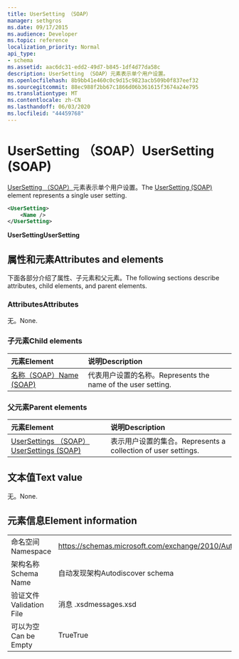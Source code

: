 ```yaml
---
title: UserSetting （SOAP）
manager: sethgros
ms.date: 09/17/2015
ms.audience: Developer
ms.topic: reference
localization_priority: Normal
api_type:
- schema
ms.assetid: aac6dc31-edd2-49d7-b845-1df4d77da58c
description: UserSetting （SOAP）元素表示单个用户设置。
ms.openlocfilehash: 8b9bb41e460c0c9d15c9823acb509b0f837eef32
ms.sourcegitcommit: 88ec988f2bb67c1866d06b361615f3674a24e795
ms.translationtype: MT
ms.contentlocale: zh-CN
ms.lasthandoff: 06/03/2020
ms.locfileid: "44459768"
---
```

# <a name="usersetting-soap"></a><span data-ttu-id="fc1ae-103">UserSetting （SOAP）</span><span class="sxs-lookup"><span data-stu-id="fc1ae-103">UserSetting (SOAP)</span></span>

<span data-ttu-id="fc1ae-104">[UserSetting （SOAP）](usersetting-soap.md)元素表示单个用户设置。</span><span class="sxs-lookup"><span data-stu-id="fc1ae-104">The [UserSetting (SOAP)](usersetting-soap.md) element represents a single user setting.</span></span> 
  
```XML
<UserSetting>
    <Name />
</UserSetting>
```

 <span data-ttu-id="fc1ae-105">**UserSetting**</span><span class="sxs-lookup"><span data-stu-id="fc1ae-105">**UserSetting**</span></span>
## <a name="attributes-and-elements"></a><span data-ttu-id="fc1ae-106">属性和元素</span><span class="sxs-lookup"><span data-stu-id="fc1ae-106">Attributes and elements</span></span>

<span data-ttu-id="fc1ae-107">下面各部分介绍了属性、子元素和父元素。</span><span class="sxs-lookup"><span data-stu-id="fc1ae-107">The following sections describe attributes, child elements, and parent elements.</span></span>
  
### <a name="attributes"></a><span data-ttu-id="fc1ae-108">Attributes</span><span class="sxs-lookup"><span data-stu-id="fc1ae-108">Attributes</span></span>

<span data-ttu-id="fc1ae-109">无。</span><span class="sxs-lookup"><span data-stu-id="fc1ae-109">None.</span></span>
  
### <a name="child-elements"></a><span data-ttu-id="fc1ae-110">子元素</span><span class="sxs-lookup"><span data-stu-id="fc1ae-110">Child elements</span></span>

|<span data-ttu-id="fc1ae-111">**元素**</span><span class="sxs-lookup"><span data-stu-id="fc1ae-111">**Element**</span></span>|<span data-ttu-id="fc1ae-112">**说明**</span><span class="sxs-lookup"><span data-stu-id="fc1ae-112">**Description**</span></span>|
|:-----|:-----|
|[<span data-ttu-id="fc1ae-113">名称（SOAP）</span><span class="sxs-lookup"><span data-stu-id="fc1ae-113">Name (SOAP)</span></span>](name-soap.md) <br/> |<span data-ttu-id="fc1ae-114">代表用户设置的名称。</span><span class="sxs-lookup"><span data-stu-id="fc1ae-114">Represents the name of the user setting.</span></span>  <br/> |
   
### <a name="parent-elements"></a><span data-ttu-id="fc1ae-115">父元素</span><span class="sxs-lookup"><span data-stu-id="fc1ae-115">Parent elements</span></span>

|<span data-ttu-id="fc1ae-116">**元素**</span><span class="sxs-lookup"><span data-stu-id="fc1ae-116">**Element**</span></span>|<span data-ttu-id="fc1ae-117">**说明**</span><span class="sxs-lookup"><span data-stu-id="fc1ae-117">**Description**</span></span>|
|:-----|:-----|
|[<span data-ttu-id="fc1ae-118">UserSettings （SOAP）</span><span class="sxs-lookup"><span data-stu-id="fc1ae-118">UserSettings (SOAP)</span></span>](usersettings-soap.md) <br/> |<span data-ttu-id="fc1ae-119">表示用户设置的集合。</span><span class="sxs-lookup"><span data-stu-id="fc1ae-119">Represents a collection of user settings.</span></span>  <br/> |
   
## <a name="text-value"></a><span data-ttu-id="fc1ae-120">文本值</span><span class="sxs-lookup"><span data-stu-id="fc1ae-120">Text value</span></span>

<span data-ttu-id="fc1ae-121">无。</span><span class="sxs-lookup"><span data-stu-id="fc1ae-121">None.</span></span>
  
## <a name="element-information"></a><span data-ttu-id="fc1ae-122">元素信息</span><span class="sxs-lookup"><span data-stu-id="fc1ae-122">Element information</span></span>

|||
|:-----|:-----|
|<span data-ttu-id="fc1ae-123">命名空间</span><span class="sxs-lookup"><span data-stu-id="fc1ae-123">Namespace</span></span>  <br/> |https://schemas.microsoft.com/exchange/2010/Autodiscover  <br/> |
|<span data-ttu-id="fc1ae-124">架构名称</span><span class="sxs-lookup"><span data-stu-id="fc1ae-124">Schema Name</span></span>  <br/> |<span data-ttu-id="fc1ae-125">自动发现架构</span><span class="sxs-lookup"><span data-stu-id="fc1ae-125">Autodiscover schema</span></span>  <br/> |
|<span data-ttu-id="fc1ae-126">验证文件</span><span class="sxs-lookup"><span data-stu-id="fc1ae-126">Validation File</span></span>  <br/> |<span data-ttu-id="fc1ae-127">消息 .xsd</span><span class="sxs-lookup"><span data-stu-id="fc1ae-127">messages.xsd</span></span>  <br/> |
|<span data-ttu-id="fc1ae-128">可以为空</span><span class="sxs-lookup"><span data-stu-id="fc1ae-128">Can be Empty</span></span>  <br/> |<span data-ttu-id="fc1ae-129">True</span><span class="sxs-lookup"><span data-stu-id="fc1ae-129">True</span></span>  <br/> |
   

